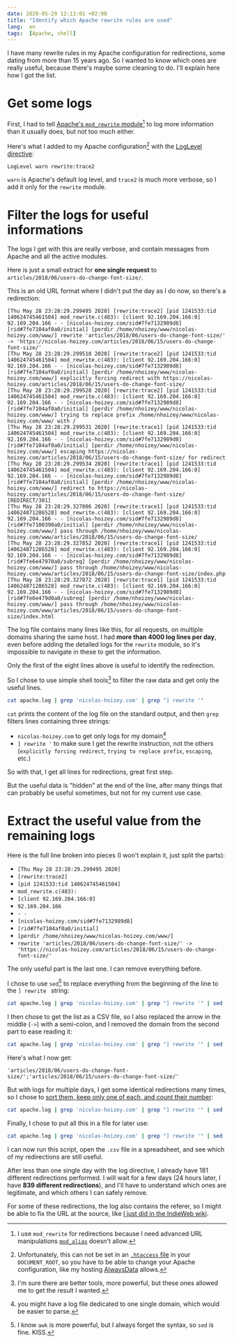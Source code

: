 ```yaml
---
date: 2020-05-29 12:13:01 +02:00
title: "Identify which Apache rewrite rules are used"
lang:  en
tags:  [Apache, shell]
---
```


I have many rewrite rules in my Apache configuration for redirections, some dating from more than 15 years ago. So I wanted to know which ones are really useful, because there's maybe some cleaning to do. I'll explain here how I got the list.

# Get some logs

First, I had to tell [Apache's `mod_rewrite` module](https://httpd.apache.org/docs/2.4/en/mod/mod_rewrite.html)[^mod_alias] to log more information than it usually does, but not too much either.

[^mod_alias]: I use `mod_rewrite` for redirections because I need advanced URL manipulations [`mod_alias`](https://httpd.apache.org/docs/2.4/en/mod/mod_alias.html) doesn't allow.

Here's what I added to my Apache configuration[^htaccess] with the [LogLevel directive](https://httpd.apache.org/docs/2.4/en/mod/core.html#loglevel):

[^htaccess]: Unfortunately, this can not be set in an [`.htaccess` file](https://httpd.apache.org/docs/2.4/en/howto/htaccess.html) in your `DOCUMENT_ROOT`, so you have to be able to change your Apache configuration, like my hosting [AlwaysData](https://www.alwaysdata.com/en/) allows.

```apacheconf
LogLevel warn rewrite:trace2
```

`warn` is Apache's default log level, and `trace2` is much more verbose, so I add it only for the `rewrite` module.

# Filter the logs for useful informations

The logs I get with this are really verbose, and contain messages from Apache and all the active modules.

Here is just a small extract for **one single request** to `articles/2018/06/users-do-change-font-size/`.

This is an old URL format where I didn't put the day as I do now, so there's a redirection:

```
[Thu May 28 23:28:29.299495 2020] [rewrite:trace2] [pid 1241533:tid 140624745461504] mod_rewrite.c(483): [client 92.169.204.166:0] 92.169.204.166 - - [nicolas-hoizey.com/sid#7fe7132989d8][rid#7fe7104af0a0/initial] [perdir /home/nhoizey/www/nicolas-hoizey.com/www/] rewrite 'articles/2018/06/users-do-change-font-size/' -> 'https://nicolas-hoizey.com/articles/2018/06/15/users-do-change-font-size/'
[Thu May 28 23:28:29.299518 2020] [rewrite:trace2] [pid 1241533:tid 140624745461504] mod_rewrite.c(483): [client 92.169.204.166:0] 92.169.204.166 - - [nicolas-hoizey.com/sid#7fe7132989d8][rid#7fe7104af0a0/initial] [perdir /home/nhoizey/www/nicolas-hoizey.com/www/] explicitly forcing redirect with https://nicolas-hoizey.com/articles/2018/06/15/users-do-change-font-size/
[Thu May 28 23:28:29.299528 2020] [rewrite:trace2] [pid 1241533:tid 140624745461504] mod_rewrite.c(483): [client 92.169.204.166:0] 92.169.204.166 - - [nicolas-hoizey.com/sid#7fe7132989d8][rid#7fe7104af0a0/initial] [perdir /home/nhoizey/www/nicolas-hoizey.com/www/] trying to replace prefix /home/nhoizey/www/nicolas-hoizey.com/www/ with /
[Thu May 28 23:28:29.299531 2020] [rewrite:trace1] [pid 1241533:tid 140624745461504] mod_rewrite.c(483): [client 92.169.204.166:0] 92.169.204.166 - - [nicolas-hoizey.com/sid#7fe7132989d8][rid#7fe7104af0a0/initial] [perdir /home/nhoizey/www/nicolas-hoizey.com/www/] escaping https://nicolas-hoizey.com/articles/2018/06/15/users-do-change-font-size/ for redirect
[Thu May 28 23:28:29.299534 2020] [rewrite:trace1] [pid 1241533:tid 140624745461504] mod_rewrite.c(483): [client 92.169.204.166:0] 92.169.204.166 - - [nicolas-hoizey.com/sid#7fe7132989d8][rid#7fe7104af0a0/initial] [perdir /home/nhoizey/www/nicolas-hoizey.com/www/] redirect to https://nicolas-hoizey.com/articles/2018/06/15/users-do-change-font-size/ [REDIRECT/301]
[Thu May 28 23:28:29.327806 2020] [rewrite:trace1] [pid 1241533:tid 140624871286528] mod_rewrite.c(483): [client 92.169.204.166:0] 92.169.204.166 - - [nicolas-hoizey.com/sid#7fe7132989d8][rid#7fe7100390a0/initial] [perdir /home/nhoizey/www/nicolas-hoizey.com/www/] pass through /home/nhoizey/www/nicolas-hoizey.com/www/articles/2018/06/15/users-do-change-font-size/
[Thu May 28 23:28:29.327852 2020] [rewrite:trace1] [pid 1241533:tid 140624871286528] mod_rewrite.c(483): [client 92.169.204.166:0] 92.169.204.166 - - [nicolas-hoizey.com/sid#7fe7132989d8][rid#7fe6e47970a0/subreq] [perdir /home/nhoizey/www/nicolas-hoizey.com/www/] pass through /home/nhoizey/www/nicolas-hoizey.com/www/articles/2018/06/15/users-do-change-font-size/index.php
[Thu May 28 23:28:29.327872 2020] [rewrite:trace1] [pid 1241533:tid 140624871286528] mod_rewrite.c(483): [client 92.169.204.166:0] 92.169.204.166 - - [nicolas-hoizey.com/sid#7fe7132989d8][rid#7fe6e479d0a0/subreq] [perdir /home/nhoizey/www/nicolas-hoizey.com/www/] pass through /home/nhoizey/www/nicolas-hoizey.com/www/articles/2018/06/15/users-do-change-font-size/index.html
```

The log file contains many lines like this, for all requests, on multiple domains sharing the same host. I had **more than 4000 log lines per day**, even before adding the detailed logs for the `rewrite` module, so it's impossible to navigate in these to get the information.

Only the first of the eight lines above is useful to identify the redirection.

So I chose to use simple shell tools[^tools] to filter the raw data and get only the useful lines.

[^tools]: I'm sure there are better tools, more powerful, but these ones allowed me to get the result I wanted.

```bash
cat apache.log | grep 'nicolas-hoizey.com' | grep "] rewrite '"
```

`cat` prints the content of the log file on the standard output, and then `grep` filters lines containing three strings:

- `nicolas-hoizey.com` to get only logs for my domain[^domain]
- `] rewrite '` to make sure I get the rewrite instruction, not the others (`explicitly forcing redirect`, `trying to replace prefix`, `escaping`, etc.)

[^domain]: you might have a log file dedicated to one single domain, which would be easier to parse.

So with that, I get all lines for redirections, great first step.

But the useful data is "hidden" at the end of the line, after many things that can probably be useful sometimes, but not for my current use case.

# Extract the useful value from the remaining logs

Here is the full line broken into pieces (I won't explain it, just split the parts):

- `[Thu May 28 23:28:29.299495 2020]`
- `[rewrite:trace2]`
- `[pid 1241533:tid 140624745461504]`
- `mod_rewrite.c(483):`
- `[client 92.169.204.166:0]`
- `92.169.204.166`
- ` - - `
- `[nicolas-hoizey.com/sid#7fe7132989d8]`
- `[rid#7fe7104af0a0/initial]`
- `[perdir /home/nhoizey/www/nicolas-hoizey.com/www/]`
- `rewrite 'articles/2018/06/users-do-change-font-size/' -> 'https://nicolas-hoizey.com/articles/2018/06/15/users-do-change-font-size/'`

The only useful part is the last one. I can remove everything before.

I chose to use `sed`[^awk] to replace everything from the beginning of the line to the `] rewrite ` string:

[^awk]: I know `awk` is more powerful, but I always forget the syntax, so `sed` is fine. KISS.

```bash
cat apache.log | grep 'nicolas-hoizey.com' | grep "] rewrite '" | sed 's/^.*\] rewrite //'
```

I then chose to get the list as a CSV file, so I also replaced the arrow in the middle (` -> `) with a semi-colon, and I removed the domain from the second part to ease reading it:

```bash
cat apache.log | grep 'nicolas-hoizey.com' | grep "] rewrite '" | sed 's/^.*\] rewrite //' | sed 's/ -> /;/' | sed 's/https:\/\/nicolas-hoizey.com\///'
```

Here's what I now get:

```
'articles/2018/06/users-do-change-font-size/';'articles/2018/06/15/users-do-change-font-size/'
```

But with logs for multiple days, I get some identical redirections many times, so I chose to [sort them, keep only one of each, and count their number](https://unix.stackexchange.com/a/263849):

```bash
cat apache.log | grep 'nicolas-hoizey.com' | grep "] rewrite '" | sed 's/^.*\] rewrite //' | sed 's/ -> /;/' | sed 's/https:\/\/nicolas-hoizey.com\///' | sort | uniq -c | sort -nr
```

Finally, I chose to put all this in a file for later use:

```bash
cat apache.log | grep 'nicolas-hoizey.com' | grep "] rewrite '" | sed 's/^.*\] rewrite //' | sed 's/ -> /;/' | sed 's/https:\/\/nicolas-hoizey.com\///' | sort | uniq -c | sort -nr > ~/rewrites.csv
```

I can now run this script, open the `.csv` file in a spreadsheet, and see which of my redirections are still useful.

After less than one single day with the log directive, I already have 181 different redirections performed. I will wait for a few days (24 hours later, I have **839 different redirections**), and I'll have to understand which ones are legitimate, and which others I can safely remove.

For some of these redirections, the log also contains the referer, so I might be able to fix the URL at the source, like [I just did in the IndieWeb wiki](https://indieweb.org/wiki/index.php?title=Webmention&type=revision&diff=70110&oldid=69713).
